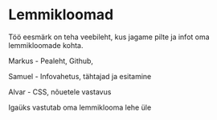 # Lemmikloomad

Töö eesmärk on teha veebileht, kus jagame pilte ja infot oma lemmikloomade kohta.

Markus - Pealeht, Github, 

Samuel - Infovahetus, tähtajad ja esitamine

Alvar - CSS, nõuetele vastavus

Igaüks vastutab oma lemmiklooma lehe üle
